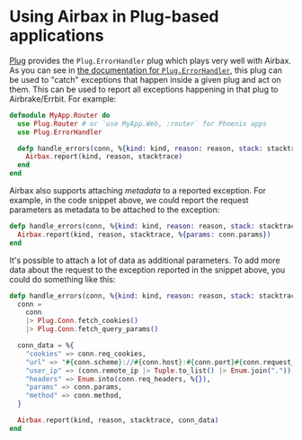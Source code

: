 # Using Airbax in Plug-based applications

[Plug](https://github.com/elixir-lang/plug) provides the `Plug.ErrorHandler` plug which plays very well with Airbax. As you can see in [the documentation for `Plug.ErrorHandler`](https://hexdocs.pm/plug/Plug.ErrorHandler.html), this plug can be used to "catch" exceptions that happen inside a given plug and act on them. This can be used to report all exceptions happening in that plug to Airbrake/Errbit. For example:

```elixir
defmodule MyApp.Router do
  use Plug.Router # or `use MyApp.Web, :router` for Phoenix apps
  use Plug.ErrorHandler

  defp handle_errors(conn, %{kind: kind, reason: reason, stack: stacktrace}) do
    Airbax.report(kind, reason, stacktrace)
  end
end
```

Airbax also supports attaching *metadata* to a reported exception. For example, in the code snippet above, we could report the request parameters as metadata to be attached to the exception:

```elixir
defp handle_errors(conn, %{kind: kind, reason: reason, stack: stacktrace}) do
  Airbax.report(kind, reason, stacktrace, %{params: conn.params})
end
```

It's possible to attach a lot of data as additional parameters. To add more data about the request to the exception reported in the snippet above, you could do something like this:

```elixir
defp handle_errors(conn, %{kind: kind, reason: reason, stack: stacktrace}) do
  conn =
    conn
    |> Plug.Conn.fetch_cookies()
    |> Plug.Conn.fetch_query_params()

  conn_data = %{
    "cookies" => conn.req_cookies,
    "url" => "#{conn.scheme}://#{conn.host}:#{conn.port}#{conn.request_path}",
    "user_ip" => (conn.remote_ip |> Tuple.to_list() |> Enum.join(".")),
    "headers" => Enum.into(conn.req_headers, %{}),
    "params" => conn.params,
    "method" => conn.method,
  }

  Airbax.report(kind, reason, stacktrace, conn_data)
end
```
